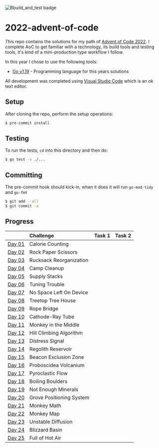 ![Bbuild_and_test badge](https://github.com/andrewfitzy/2022-advent-of-code/actions/workflows/test.yml/badge.svg)

# 2022-advent-of-code

This repo contains the solutions for my path of [Advent of Code 2022](https://adventofcode.com/2022). I complete AoC to get familiar with a technology, its build tools and testing tools, it's kind of a mini-production type workflow I follow.

In this year I chose to use the following tools:
- [Go v1.19](https://go.dev/doc/devel/release#go1.19) - Programming language for this years solutions

All development was completed using [Visual Studio Code](https://code.visualstudio.com) which is an ok text editor.

## Setup
After cloning the repo, perform the setup operations:
```bash
$ pre-commit install
```

## Testing
To run the tests, `cd` into this directory and then do:
```bash
$ go test -v ./...
```


## Committing
The pre-commit hook should kick-in, when it does it will run `go-mod-tidy` and `go-fmt`
```bash
$ git add --all
$ git commit -a
```

## Progress
|                                                | Challenge                |                                                            Task 1                                                            |                                                            Task 2                                                            |
|:-----------------------------------------------|:-------------------------|:----------------------------------------------------------------------------------------------------------------------------:|:----------------------------------------------------------------------------------------------------------------------------:|
| [Day 01](https://adventofcode.com/2022/day/1)  | Calorie Counting         |                                                                                                                              |                                                                                                                              |
| [Day 02](https://adventofcode.com/2022/day/2)  | Rock Paper Scissors      |                                                                                                                              |                                                                                                                              |
| [Day 03](https://adventofcode.com/2022/day/3)  | Rucksack Reorganization  |                                                                                                                              |                                                                                                                              |
| [Day 04](https://adventofcode.com/2022/day/4)  | Camp Cleanup             |                                                                                                                              |                                                                                                                              |
| [Day 05](https://adventofcode.com/2022/day/5)  | Supply Stacks            |                                                                                                                              |                                                                                                                              |
| [Day 06](https://adventofcode.com/2022/day/6)  | Tuning Trouble           |                                                                                                                              |                                                                                                                              |
| [Day 07](https://adventofcode.com/2022/day/7)  | No Space Left On Device  |                                                                                                                              |                                                                                                                              |
| [Day 08](https://adventofcode.com/2022/day/8)  | Treetop Tree House       |                                                                                                                              |                                                                                                                              |
| [Day 09](https://adventofcode.com/2022/day/9)  | Rope Bridge              |                                                                                                                              |                                                                                                                              |
| [Day 10](https://adventofcode.com/2022/day/10) | Cathode-Ray Tube         |                                                                                                                              |                                                                                                                              |
| [Day 11](https://adventofcode.com/2022/day/11) | Monkey in the Middle     |                                                                                                                              |                                                                                                                              |
| [Day 12](https://adventofcode.com/2022/day/12) | Hill Climbing Algorithm  |                                                                                                                              |                                                                                                                              |
| [Day 13](https://adventofcode.com/2022/day/13) | Distress Signal          |                                                                                                                              |                                                                                                                              |
| [Day 14](https://adventofcode.com/2022/day/14) | Regolith Reservoir       |                                                                                                                              |                                                                                                                              |
| [Day 15](https://adventofcode.com/2022/day/15) | Beacon Exclusion Zone    |                                                                                                                              |                                                                                                                              |
| [Day 16](https://adventofcode.com/2022/day/16) | Proboscidea Volcanium    |                                                                                                                              |                                                                                                                              |
| [Day 17](https://adventofcode.com/2022/day/17) | Pyroclastic Flow         |                                                                                                                              |                                                                                                                              |
| [Day 18](https://adventofcode.com/2022/day/18) | Boiling Boulders         |                                                                                                                              |                                                                                                                              |
| [Day 19](https://adventofcode.com/2022/day/19) | Not Enough Minerals      |                                                                                                                              |                                                                                                                              |
| [Day 20](https://adventofcode.com/2022/day/20) | Grove Positioning System |                                                                                                                              |                                                                                                                              |
| [Day 21](https://adventofcode.com/2022/day/21) | Monkey Math              |                                                                                                                              |                                                                                                                              |
| [Day 22](https://adventofcode.com/2022/day/22) | Monkey Map               |                                                                                                                              |                                                                                                                              |
| [Day 23](https://adventofcode.com/2022/day/23) | Unstable Diffusion       |                                                                                                                              |                                                                                                                              |
| [Day 24](https://adventofcode.com/2022/day/24) | Blizzard Basin           |                                                                                                                              |                                                                                                                              |
| [Day 25](https://adventofcode.com/2022/day/25) | Full of Hot Air          |                                                                                                                              |                                                                                                                              |